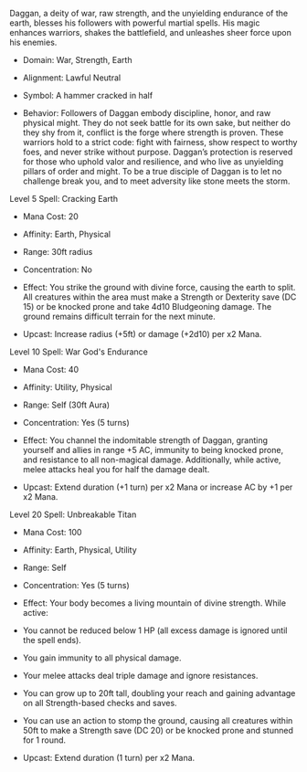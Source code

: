 Daggan, a deity of war, raw strength, and the unyielding endurance of the earth, blesses his followers with powerful martial spells. His magic enhances warriors, shakes the battlefield, and unleashes sheer force upon his enemies.

- Domain: War, Strength, Earth
    
- Alignment: Lawful Neutral
    
- Symbol: A hammer cracked in half
    
- Behavior: Followers of Daggan embody discipline, honor, and raw physical might. They do not seek battle for its own sake, but neither do they shy from it, conflict is the forge where strength is proven. These warriors hold to a strict code: fight with fairness, show respect to worthy foes, and never strike without purpose. Daggan’s protection is reserved for those who uphold valor and resilience, and who live as unyielding pillars of order and might. To be a true disciple of Daggan is to let no challenge break you, and to meet adversity like stone meets the storm.
    

Level 5 Spell: Cracking Earth

- Mana Cost: 20
    
- Affinity: Earth, Physical
    
- Range: 30ft radius
    
- Concentration: No
    
- Effect: You strike the ground with divine force, causing the earth to split. All creatures within the area must make a Strength or Dexterity save (DC 15) or be knocked prone and take 4d10 Bludgeoning damage. The ground remains difficult terrain for the next minute.
    
- Upcast: Increase radius (+5ft) or damage (+2d10) per x2 Mana.
    

Level 10 Spell: War God's Endurance

- Mana Cost: 40
    
- Affinity: Utility, Physical
    
- Range: Self (30ft Aura)
    
- Concentration: Yes (5 turns)
    
- Effect: You channel the indomitable strength of Daggan, granting yourself and allies in range +5 AC, immunity to being knocked prone, and resistance to all non-magical damage. Additionally, while active, melee attacks heal you for half the damage dealt.
    
- Upcast: Extend duration (+1 turn) per x2 Mana or increase AC by +1 per x2 Mana.
    

Level 20 Spell: Unbreakable Titan

- Mana Cost: 100
    
- Affinity: Earth, Physical, Utility
    
- Range: Self
    
- Concentration: Yes (5 turns)
    
- Effect: Your body becomes a living mountain of divine strength. While active:
    

- You cannot be reduced below 1 HP (all excess damage is ignored until the spell ends).
    
- You gain immunity to all physical damage.
    
- Your melee attacks deal triple damage and ignore resistances.
    
- You can grow up to 20ft tall, doubling your reach and gaining advantage on all Strength-based checks and saves.
    
- You can use an action to stomp the ground, causing all creatures within 50ft to make a Strength save (DC 20) or be knocked prone and stunned for 1 round.
    

- Upcast: Extend duration (1 turn) per x2 Mana.